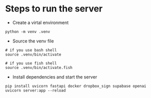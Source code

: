 # Steps to run the server

- Create a virtal environment
```shell
python -m venv .venv
```

- Source the venv file 
```shell
# if you use bash shell
source .venv/bin/activate

# if you use fish shell
source .venv/bin/activate.fish
```

- Install dependencies and start the server
```shell
pip install uvicorn fastapi docker dropbox_sign supabase openai
uvicorn server:app --reload
```